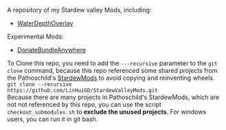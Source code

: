 A repository of my Stardew valley Mods, including:  
* [WaterDepthOverlay](WaterDepthOverlay)

Experimental Mods:
* [DonateBundleAnywhere](DonateBundleAnywhere)

To Clone this repo, you need to add the `---recursive` parameter to the `git clone` command, because this repo referenced some shared projects from the Pathoschild's [StardewMods](https://github.com/Pathoschild/StardewMods) to avoid copying and reinventing wheels.  
`git clone --recursive https://github.com/LinHuiGD/StardewValleyMods.git`  
Because there are many projects in Pathoschild's StardewMods, which are not not referenced by this repo, you can use the script `checkout_submodules.sh` to **exclude the unused projects**. For windows users, you can run it in git bash.